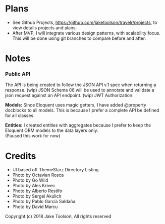 # Plans
- See Github Projects, https://github.com/jaketoolson/travelr/projects, to view details projects and plans.
- After MVP, I will integrate various design patterns, with scalability focus.  This will be done using git branches to compare before and after.

# Notes
### Public API ###
The API is being created to follow the JSON API v.1 spec when returning a response.
(wip) JSON Schema 06 will be used to annotate and validate a json request against an API endpoint.
(wip) JWT Authorization    

****Models:****
Since Eloquent uses magic getters, I have added @property docblocks to all models. This is because I prefer a complete API be defined for all classes.

****Entities:****
I created entities with aggregates because I prefer to keep the Eloquent ORM models to the data layers only.  
(Paused this work for now)

# Credits
- UI based off ThemeStarz Directory Listing
- Photo by Octavian Rosca
- Photo by Go Wild
- Photo by Ales Krivec
- Photo by Alberto Restifo
- Photo by Sergei Akulich
- Photo by Pablo García Saldaña
- Photo by David Marcu

Copyright (c) 2018 Jake Toolson, All rights reserved